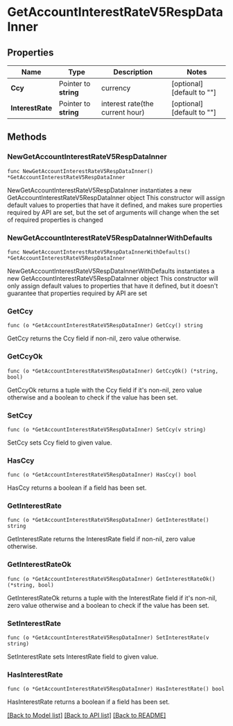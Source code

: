 # GetAccountInterestRateV5RespDataInner

## Properties

Name | Type | Description | Notes
------------ | ------------- | ------------- | -------------
**Ccy** | Pointer to **string** | currency | [optional] [default to ""]
**InterestRate** | Pointer to **string** | interest rate(the current hour) | [optional] [default to ""]

## Methods

### NewGetAccountInterestRateV5RespDataInner

`func NewGetAccountInterestRateV5RespDataInner() *GetAccountInterestRateV5RespDataInner`

NewGetAccountInterestRateV5RespDataInner instantiates a new GetAccountInterestRateV5RespDataInner object
This constructor will assign default values to properties that have it defined,
and makes sure properties required by API are set, but the set of arguments
will change when the set of required properties is changed

### NewGetAccountInterestRateV5RespDataInnerWithDefaults

`func NewGetAccountInterestRateV5RespDataInnerWithDefaults() *GetAccountInterestRateV5RespDataInner`

NewGetAccountInterestRateV5RespDataInnerWithDefaults instantiates a new GetAccountInterestRateV5RespDataInner object
This constructor will only assign default values to properties that have it defined,
but it doesn't guarantee that properties required by API are set

### GetCcy

`func (o *GetAccountInterestRateV5RespDataInner) GetCcy() string`

GetCcy returns the Ccy field if non-nil, zero value otherwise.

### GetCcyOk

`func (o *GetAccountInterestRateV5RespDataInner) GetCcyOk() (*string, bool)`

GetCcyOk returns a tuple with the Ccy field if it's non-nil, zero value otherwise
and a boolean to check if the value has been set.

### SetCcy

`func (o *GetAccountInterestRateV5RespDataInner) SetCcy(v string)`

SetCcy sets Ccy field to given value.

### HasCcy

`func (o *GetAccountInterestRateV5RespDataInner) HasCcy() bool`

HasCcy returns a boolean if a field has been set.

### GetInterestRate

`func (o *GetAccountInterestRateV5RespDataInner) GetInterestRate() string`

GetInterestRate returns the InterestRate field if non-nil, zero value otherwise.

### GetInterestRateOk

`func (o *GetAccountInterestRateV5RespDataInner) GetInterestRateOk() (*string, bool)`

GetInterestRateOk returns a tuple with the InterestRate field if it's non-nil, zero value otherwise
and a boolean to check if the value has been set.

### SetInterestRate

`func (o *GetAccountInterestRateV5RespDataInner) SetInterestRate(v string)`

SetInterestRate sets InterestRate field to given value.

### HasInterestRate

`func (o *GetAccountInterestRateV5RespDataInner) HasInterestRate() bool`

HasInterestRate returns a boolean if a field has been set.


[[Back to Model list]](../README.md#documentation-for-models) [[Back to API list]](../README.md#documentation-for-api-endpoints) [[Back to README]](../README.md)


